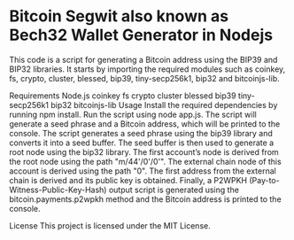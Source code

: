 # Bitcoin Segwit also known as Bech32 Wallet Generator in Nodejs 
This code is a script for generating a Bitcoin address using the BIP39 and BIP32 libraries. It starts by importing the required modules such as coinkey, fs, crypto, cluster, blessed, bip39, tiny-secp256k1, bip32 and bitcoinjs-lib.

Requirements
Node.js
coinkey
fs
crypto
cluster
blessed
bip39
tiny-secp256k1
bip32
bitcoinjs-lib
Usage
Install the required dependencies by running npm install.
Run the script using node app.js.
The script will generate a seed phrase and a Bitcoin address, which will be printed to the console.
The script generates a seed phrase using the bip39 library and converts it into a seed buffer. The seed buffer is then used to generate a root node using the bip32 library. The first account’s node is derived from the root node using the path "m/44'/0'/0'". The external chain node of this account is derived using the path "0". The first address from the external chain is derived and its public key is obtained. Finally, a P2WPKH (Pay-to-Witness-Public-Key-Hash) output script is generated using the bitcoin.payments.p2wpkh method and the Bitcoin address is printed to the console.

License
This project is licensed under the MIT License.
